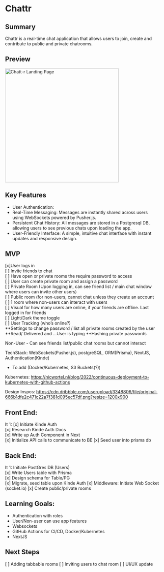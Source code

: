 # Chattr
## Summary
Chattr is a real-time chat application that allows users to join, create and contribute to public and private chatrooms.
## Preview
<img width="370" alt="Chatt-r Landing Page" src="https://github.com/user-attachments/assets/06491325-a955-4e63-bb53-b22f70d25975" />


## Key Features 
- User Authentication: 
- Real-Time Messaging: Messages are instantly shared across users using WebSockets powered by Pusher.js.
- Persistent Chat History: All messages are stored in a Postgresql DB, allowing users to see previous chats upon loading the app.
- User-Friendly Interface: A simple, intuitive chat interface with instant updates and responsive design.


## MVP
[x]User logs in <br/>
[ ] Invite friends to chat <br/>
[ ] Have open or private rooms the require password to access <br/>
[ ] User can create private room and assign a password <br/>
[ ] Private Room (Upon logging in, can see friend list / main chat window where users can invite other users) <br/>
[ ] Public room (for non-users, cannot chat unless they create an account <br/>
[ ] 1 room where non-users can interact with users <br/>
[ ] Visual for how many users are online, if your friends are offline. Last logged in for friends <br/>
[ ] Light/Dark theme toggle <br/>
[ ] User Tracking (who’s online?) <br/>
**Settings to change password / list all private rooms created by the user
**Read/ Delivered and …User is typing 
**Hashing private passwords

Non-User - Can see friends list/public chat rooms but cannot interact

TechStack: WebSockets(Pusher.js), postgreSQL, ORM(Prisma), NextJS, Authentication(Kinde)
- To add (Docker/Kubernetes, S3 Buckets(?))

Kubernetes: https://nicwortel.nl/blog/2022/continuous-deployment-to-kubernetes-with-github-actions

Design Inspos: https://cdn.dribbble.com/userupload/3348806/file/original-666b1dfe2c471c22a7f381d095ec57df.png?resize=1200x900


 ## Front End: 
It 1: [x] Initiate Kinde Auth <br/>
[x] Research Kinde Auth Docs <br/>
[x] Write up Auth Component in Next <br/>
[x] Initialize API calls to communicate to BE
[x] Seed user into prisma db 


##  Back End: 
It 1: Initiate PostGres DB (Users) <br/>
[x] Write Users table with Prisma <br/>
[x] Design schema for Table/PG <br/>
[x] Migrate, seed table upon Kinde Auth
[x] Middleware: Initiate Web Socket (socket.io) 
[x] Create public/private rooms

## Learning Goals: 
- Authentication with roles
- User/Non-user can use app features
- Websockets
- GitHub Actions for CI/CD, Docker/Kubernetes
- NextJS


 ## Next Steps
[ ] Adding tabbable rooms
[ ] Inviting users to chat room
[ ] UI/UX update


